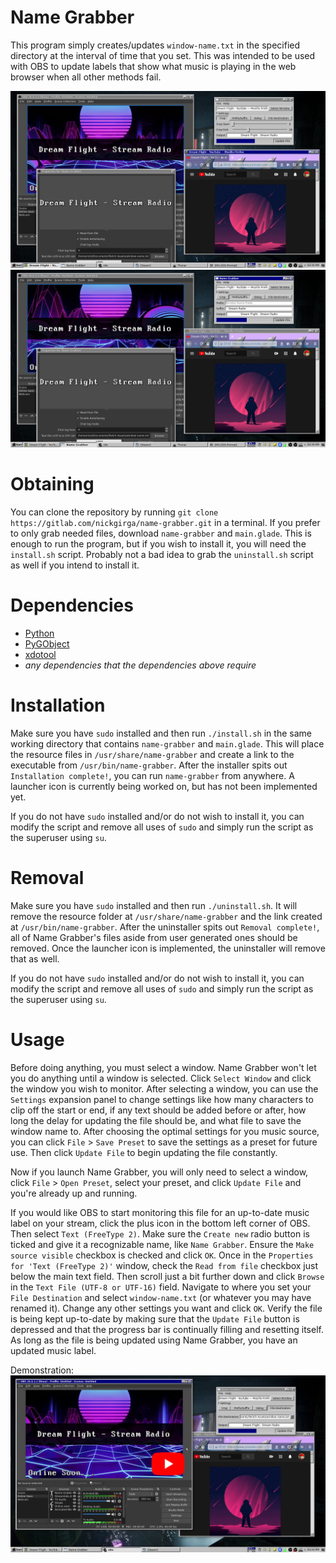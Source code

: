 # Name Grabber
This program simply creates/updates `window-name.txt` in the specified directory at the interval of time that you set. This was intended to be used with OBS to update labels that show what music is playing in the web browser when all other methods fail.

![screenshot_3.png](.screenshots/screenshot_3.png)
![screenshot_4.png](.screenshots/screenshot_4.png)

# Obtaining
You can clone the repository by running `git clone https://gitlab.com/nickgirga/name-grabber.git` in a terminal. If you prefer to only grab needed files, download `name-grabber` and `main.glade`. This is enough to run the program, but if you wish to install it, you will need the `install.sh` script. Probably not a bad idea to grab the `uninstall.sh` script as well if you intend to install it.

# Dependencies
 - [Python](https://www.python.org/)
 - [PyGObject](https://pypi.org/project/PyGObject/)
 - [xdotool](https://github.com/jordansissel/xdotool)
 - *any dependencies that the dependencies above require*

# Installation
Make sure you have `sudo` installed and then run `./install.sh` in the same working directory that contains `name-grabber` and `main.glade`. This will place the resource files in `/usr/share/name-grabber` and create a link to the executable from `/usr/bin/name-grabber`. After the installer spits out `Installation complete!`, you can run `name-grabber` from anywhere. A launcher icon is currently being worked on, but has not been implemented yet.

If you do not have `sudo` installed and/or do not wish to install it, you can modify the script and remove all uses of `sudo` and simply run the script as the superuser using `su`.

# Removal
Make sure you have `sudo` installed and then run `./uninstall.sh`. It will remove the resource folder at `/usr/share/name-grabber` and the link created at `/usr/bin/name-grabber`. After the uninstaller spits out `Removal complete!`, all of Name Grabber's files aside from user generated ones should be removed. Once the launcher icon is implemented, the uninstaller will remove that as well.

If you do not have `sudo` installed and/or do not wish to install it, you can modify the script and remove all uses of `sudo` and simply run the script as the superuser using `su`.

# Usage
Before doing anything, you must select a window. Name Grabber won't let you do anything until a window is selected. Click `Select Window` and click the window you wish to monitor. After selecting a window, you can use the `Settings` expansion panel to change settings like how many characters to clip off the start or end, if any text should be added before or after, how long the delay for updating the file should be, and what file to save the window name to. After choosing the optimal settings for you music source, you can click `File` > `Save Preset` to save the settings as a preset for future use. Then click `Update File` to begin updating the file constantly.

Now if you launch Name Grabber, you will only need to select a window, click `File` > `Open Preset`, select your preset, and click `Update File` and you're already up and running.

If you would like OBS to start monitoring this file for an up-to-date music label on your stream, click the plus icon in the bottom left corner of OBS. Then select `Text (FreeType 2)`. Make sure the `Create new` radio button is ticked and give it a recognizable name, like `Name Grabber`. Ensure the `Make source visible` checkbox is checked and click `OK`. Once in the `Properties for 'Text (FreeType 2)'` window, check the `Read from file` checkbox just below the main text field. Then scroll just a bit further down and click `Browse` in the `Text File (UTF-8 or UTF-16)` field. Navigate to where you set your `File Destination` and select `window-name.txt` (or whatever you may have renamed it). Change any other settings you want and click `OK`. Verify the file is being kept up-to-date by making sure that the `Update File` button is depressed and that the progress bar is continually filling and resetting itself. As long as the file is being updated using Name Grabber, you have an updated music label.

Demonstration:
[![youtube_thumbnail.png](.screenshots/youtube_thumbnail.png)](https://www.youtube.com/watch?v=Fh68vm42QcE "View on YouTube")
